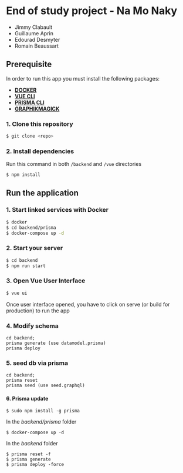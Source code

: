 # End of study project - Na Mo Naky
 * Jimmy Clabault
 * Guillaume Aprin
 * Edourad Desmyter
 * Romain Beaussart

## Prerequisite
In order to run this app you must install the following packages:
* [**DOCKER**](https://www.docker.com/)
* [**VUE CLI**](https://cli.vuejs.org/guide/installation.html)
* [**PRISMA CLI**](https://www.prisma.io/docs/get-started/01-setting-up-prisma-new-database-JAVASCRIPT-a002/#install-the-prisma-cli)
* [**GRAPHIKMAGICK**](https://github.com/aheckmann/gm)

### 1. Clone this repository
```sh
$ git clone <repo>
```

### 2. Install dependencies
Run this command in both `/backend` and `/vue` directories
```sh
$ npm install
```

## Run the application

### 1. Start linked services with Docker
```sh
$ docker
$ cd backend/prisma
$ docker-compose up -d
```

### 2. Start your server
```sh
$ cd backend
$ npm run start
```

### 3. Open Vue User Interface
```sh
$ vue ui
```
Once user interface opened, you have to click on serve (or build for production) to run the app

### 4. Modify schema
    cd backend;
    prisma generate (use datamodel.prisma)
    prisma deploy

### 5. seed db via prisma
    cd backend;
    prisma reset
    prisma seed (use seed.graphql)


#### 6. Prisma update

    $ sudo npm install -g prisma

In the *backend/prisma* folder

    $ docker-compose up -d

In the *backend* folder

    $ prisma reset -f
    $ prisma generate
    $ prisma deploy -force
